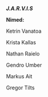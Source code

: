  ***J.A.R.V.I.S***


**Nimed:**

Ketrin Vanatoa

Krista Kallas

Nathan Raielo

Gendro Umber

Markus Ait

Gregor Tilts
